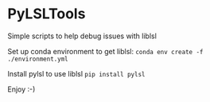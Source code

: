 # PyLSLTools
Simple scripts to help debug issues with liblsl

Set up conda environment to get liblsl:
`conda env create -f ./environment.yml`

Install pylsl to use liblsl
`pip install pylsl`

Enjoy :-) 
